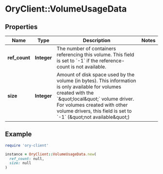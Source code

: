 # OryClient::VolumeUsageData

## Properties

| Name | Type | Description | Notes |
| ---- | ---- | ----------- | ----- |
| **ref_count** | **Integer** | The number of containers referencing this volume. This field is set to &#x60;-1&#x60; if the reference-count is not available. |  |
| **size** | **Integer** | Amount of disk space used by the volume (in bytes). This information is only available for volumes created with the &#x60;\&quot;local\&quot;&#x60; volume driver. For volumes created with other volume drivers, this field is set to &#x60;-1&#x60; (\&quot;not available\&quot;) |  |

## Example

```ruby
require 'ory-client'

instance = OryClient::VolumeUsageData.new(
  ref_count: null,
  size: null
)
```

